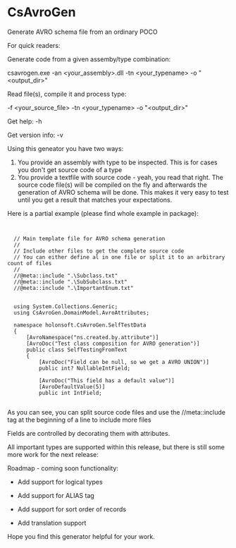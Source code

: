 # CsAvroGen
Generate AVRO schema file from an ordinary POCO

For quick readers:

Generate code from a given assemby/type combination:

csavrogen.exe -an <your_assembly>.dll -tn <your_typename> -o "<output_dir>"


Read file(s), compile it and process type:

-f <your_source_file>  -tn <your_typename> -o "<output_dir>"

Get help: -h 

Get version info: -v 


Using this geneator you have two ways: 
1. You provide an assembly with type to be inspected. This is for cases you don't get source code of a type
2. You provide a textfile with source code - yeah, you read that right. The source code file(s) will be compiled on the fly and afterwards the generation of AVRO schema will be done. This makes it very easy to test until you get a result that matches your expectations.

Here is a partial example (please find whole example in package):


<pre><code>

  // Main template file for AVRO schema generation
  //
  // Include other files to get the complete source code
  // You can either define al in one file or split it to an arbitrary count of files
  //
  //@meta::include ".\Subclass.txt"
  //@meta::include ".\SubSubclass.txt"
  //@meta::include ".\ImportantEnum.txt"


  using System.Collections.Generic;
  using CsAvroGen.DomainModel.AvroAttributes;

  namespace holonsoft.CsAvroGen.SelfTestData
  {
      [AvroNamespace("ns.created.by.attribute")]
      [AvroDoc("Test class composition for AVRO generation")]
      public class SelfTestingFromText
      {
          [AvroDoc("Field can be null, so we get a AVRO UNION")]
          public int? NullableIntField;

          [AvroDoc("This field has a default value")]
          [AvroDefaultValue(5)]
          public int IntField;

</code></pre>

As you can see, you can split source code files and use the //meta::include tag at the beginning of a line to include more files

Fields are controlled by decorating them with attributes.

All important types are supported within this release, but there is still some more work for the next release:

Roadmap - coming soon functionality:
- Add support for logical types
- Add support for ALIAS tag
- Add support for sort order of records

- Add translation support

Hope you find this generator helpful for your work. 

